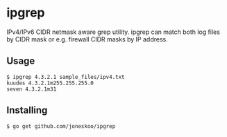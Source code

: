 ipgrep
======

IPv4/IPv6 CIDR netmask aware grep utility. ipgrep can match both
log files by CIDR mask or e.g. firewall CIDR masks by IP address.

Usage
--------

    $ ipgrep 4.3.2.1 sample_files/ipv4.txt
    kuudes 4.3.2.1m255.255.255.0
    seven 4.3.2.1m31

Installing
------------

    $ go get github.com/joneskoo/ipgrep



